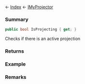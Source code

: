 ← [Index](Api-Index) ← [IMyProjector](Sandbox.ModAPI.Ingame.IMyProjector)

### Summary

```csharp
public bool IsProjecting { get; }
```

Checks if there is an active projection

### Returns

### Example

### Remarks

